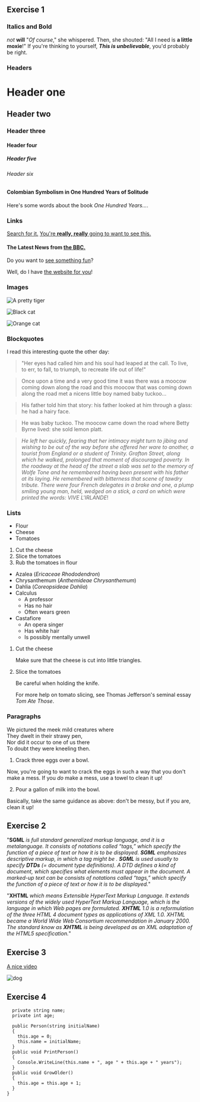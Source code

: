 ## Exercise 1
### Italics and Bold
_not_
**will**
"_Of course_," she whispered. Then, she shouted: "All I need is **a little moxie**!"
If you're thinking to yourself, **_This is unbelievable_**, you'd probably be right.
### Headers
# Header one
## Header two
### Header three
#### Header four
##### Header five
###### Header six
#### Colombian Symbolism in One Hundred Years of Solitude
Here's some words about the book _One Hundred Years..._.
### Links
[Search for it.](www.google.com)
[You're **really, really** going to want to see this.](www.dailykitten.com)
#### The Latest News from [the BBC.](www.bbc.com/news)
Do you want to [see something fun][a fun place]?

Well, do I have [the website for you][another fun place]!

[a fun place]: www.zombo.com
[another fun place]: www.stumbleupon.com
### Images
![A pretty tiger](https://upload.wikimedia.org/wikipedia/commons/5/56/Tiger.50.jpg)

![Black cat][Black]

![Orange cat][Orange]

[Black]: https://upload.wikimedia.org/wikipedia/commons/a/a3/81_INF_DIV_SSI.jpg

[Orange]: http://icons.iconarchive.com/icons/google/noto-emoji-animals-nature/256/22221-cat-icon.png

### Blockquotes
I read this interesting quote the other day:

> "Her eyes had called him and his soul had leaped at the call. To live, to err, to fall, to triumph, to recreate life out of life!"


>Once upon a time and a very good time it was there was a moocow coming down along the road and this moocow that was coming down along the road met a nicens little boy named baby tuckoo...

>His father told him that story: his father looked at him through a glass: he had a hairy face.

>He was baby tuckoo. The moocow came down the road where Betty Byrne lived: she sold lemon platt.

>_He left her quickly, fearing that her intimacy might turn to jibing and wishing to be out of the way before she offered her ware to another, a tourist from England or a student of Trinity. Grafton Street, along which he walked, prolonged that moment of discouraged poverty. In the roadway at the head of the street a slab was set to the memory of Wolfe Tone and he remembered having been present with his father at its laying. He remembered with bitterness that scene of tawdry tribute. There were four French delegates in a brake and one, a plump smiling young man, held, wedged on a stick, a card on which were printed the words: VIVE L'IRLANDE_!

### Lists
* Flour
* Cheese
* Tomatoes
1. Cut the cheese
2. Slice the tomatoes
3. Rub the tomatoes in flour
* Azalea (_Ericaceae Rhododendron_)
* Chrysanthemum (_Anthemideae Chrysanthemum_)
* Dahlia (_Coreopsideae Dahlia_)
* Calculus
    * A professor
    * Has no hair
    * Often wears green
* Castafiore
    * An opera singer
    * Has white hair
    * Is possibly mentally unwell
1. Cut the cheese

    Make sure that the cheese is cut into little triangles.

2. Slice the tomatoes

    Be careful when holding the knife.
    
    For more help on tomato slicing, see Thomas Jefferson's     seminal essay _Tom Ate Those_.
### Paragraphs
We pictured the meek mild creatures where  
They dwelt in their strawy pen,  
Nor did it occur to one of us there  
To doubt they were kneeling then.  
1. Crack three eggs over a bowl.

Now, you're going to want to crack the eggs in such a way that you don't make a mess. If you _do_ make a mess, use a towel to clean it up!

2. Pour a gallon of milk into the bowl.

Basically, take the same guidance as above: don't be messy, but if you are, clean it up!

## Exercise 2
"**SGML** _is full standard generalized markup language, and it is a metalanguage. It consists of notations called “tags,” which specify the function of a piece of text or how it is to be displayed. **SGML** emphasizes descriptive markup, in which a tag might be <emphasis>. **SGML** is used usually to specify **DTDs** (= document type definitions). A DTD defines a kind of document, which specifies what elements must appear in the document. A marked-up text can be consists of notations called “tags,” which specify the function of a piece of text or how it is to be displayed._"

"**XHTML** _which means Extensible HyperText Markup Language. It extends versions of the widely used HyperText Markup Language, which is the language in which Web pages are formulated. **XHTML** 1.0 is a reformulation of the three HTML 4 document types as applications of XML 1.0. XHTML became a World Wide Web Consortium recommendation in January 2000. The standard know as **XHTML** is being developed as an XML adaptation of the HTML5 specification._"

## Exercise 3
[A nice video](https://youtu.be/dQw4w9WgXcQ)

![dog](lataakoira.jpg)

## Exercise 4

```public class Person{
  private string name;
  private int age;

  public Person(string initialName)
  {
    this.age = 0;
    this.name = initialName;
  }
  public void PrintPerson()
  {
    Console.WriteLine(this.name + ", age " + this.age + " years");
  }
  public void GrowOlder()
  {
    this.age = this.age + 1;
  }
}
```